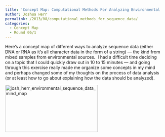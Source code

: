 ```yaml
---
title: 'Concept Map: Computational Methods For Analyzing Environmental Sequence Data'
author: Joshua Herr
permalink: /2013/08/computational_methods_for_sequence_data/
categories:
  - Concept Map
  - Round 06/1
---
```

Here&#8217;s a concept map of different ways to analyze sequence data (either DNA or RNA as it&#8217;s all character data in the form of a string) &#8212; the kind from mixed samples from environmental sources.  I had a difficult time deciding on a topic that I could quickly draw out in 10 to 15 minutes &#8212; and going through this exercise really made me organize some concepts in my mind and perhaps changed some of my thoughts on the process of data analysis (or at least how to go about explaining how the data should be analyzed).

[<img class="alignnone size-medium wp-image-4037" alt="josh_herr_environmental_sequence_data_mind_map" src="http://teaching.software-carpentry.org/wp-content/uploads/2013/08/josh_herr_environmental_sequence_data_mind_map2-300x153.jpg" width="300" height="153" />][1]

 [1]: http://teaching.software-carpentry.org/wp-content/uploads/2013/08/josh_herr_environmental_sequence_data_mind_map2.jpg
